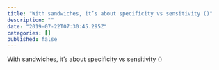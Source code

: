 ```yaml
---
title: "With sandwiches, it’s about specificity vs sensitivity ()"
description: ""
date: "2019-07-22T07:30:45.295Z"
categories: []
published: false
---
```


With sandwiches, it’s about specificity vs sensitivity ()
